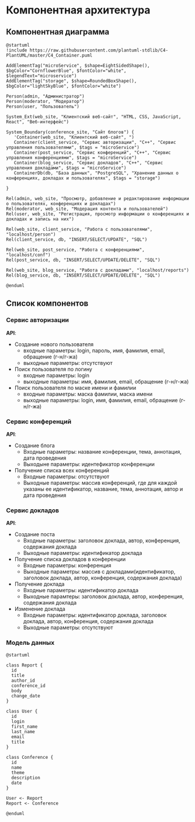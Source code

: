 # Компонентная архитектура
<!-- Состав и взаимосвязи компонентов системы между собой и внешними системами с указанием протоколов, ключевые технологии, используемые для реализации компонентов.
Диаграмма контейнеров C4 и текстовое описание. 
-->
## Компонентная диаграмма

```plantuml
@startuml 
!include https://raw.githubusercontent.com/plantuml-stdlib/C4-PlantUML/master/C4_Container.puml

AddElementTag("microService", $shape=EightSidedShape(), $bgColor="CornflowerBlue", $fontColor="white", $legendText="microservice")
AddElementTag("storage", $shape=RoundedBoxShape(), $bgColor="lightSkyBlue", $fontColor="white")

Person(admin, "Администратор")
Person(moderator, "Модератор")
Person(user, "Пользователь")

System_Ext(web_site, "Клиентский веб-сайт", "HTML, CSS, JavaScript, React", "Веб-интерфейс")

System_Boundary(conference_site, "Сайт блогов") {
   'Container(web_site, "Клиентский веб-сайт", ")
   Container(client_service, "Сервис авторизации", "C++", "Сервис управления пользователями", $tags = "microService")    
   Container(post_service, "Сервис конференций", "C++", "Сервис управления конференциями", $tags = "microService") 
   Container(blog_service, "Сервис докладов", "C++", "Сервис управления докладами", $tags = "microService")   
   ContainerDb(db, "База данных", "PostgreSQL", "Хранение данных о конференциях, докладах и пользователях", $tags = "storage")
   
}

Rel(admin, web_site, "Просмотр, добавление и редактирование информации о пользователях, конференциях и докладах")
Rel(moderator, web_site, "Модерация контента и пользователей")
Rel(user, web_site, "Регистрация, просмотр информации о конференциях и докладах и запись на них")

Rel(web_site, client_service, "Работа с пользователями", "localhost/person")
Rel(client_service, db, "INSERT/SELECT/UPDATE", "SQL")

Rel(web_site, post_service, "Работа с конференциями", "localhost/conf")
Rel(post_service, db, "INSERT/SELECT/UPDATE/DELETE", "SQL")

Rel(web_site, blog_service, "Работа с докладами", "localhost/reports")
Rel(blog_service, db, "INSERT/SELECT/UPDATE/DELETE", "SQL")

@enduml
```
## Список компонентов  

### Сервис авторизации
**API**:
-	Создание нового пользователя
      - входные параметры: login, пароль, имя, фамилия, email, обращение (г-н/г-жа)
      - выходные параметры: отсутствуют
-	Поиск пользователя по логину
     - входные параметры:  login
     - выходные параметры: имя, фамилия, email, обращение (г-н/г-жа)
-	Поиск пользователя по маске имени и фамилии
     - входные параметры: маска фамилии, маска имени
     - выходные параметры: login, имя, фамилия, email, обращение (г-н/г-жа)

### Сервис конференций
**API**:
- Создание блога
  - Входные параметры: название конференции, тема, аннотация, дата проведения
  - Выходыне параметры: идентефикатор конференции
- Получение списка всех конференций
  - Входные параметры: отсутствуют
  - Выходные параметры: массив конференций, где для каждой указаны ее идентификатор, название, тема, аннотация, автор и дата проведения

### Сервис докладов
**API**:
- Создание поста
  - Входные параметры: заголовок доклада, автор, конференция, содержания доклада
  - Выходные параметры: идентификатор доклада
- Получение списка докладов в конференции
  - Входные параметры: конференция
  - Выходные параметры: массив с докладами(идентификатор, заголовок доклада, автор, конференция, содержания доклада)
- Получение доклада
  - Входные параметры: идентификатор доклада
  - Выходные парамтеры: заголовок доклада, автор, конференция, содержания доклада
- Изменение доклада
  - Входные параметры: идентификатор доклада, заголовок доклада, автор, конференция, содержания доклада
  - Выходные параметры: отсутствуют


### Модель данных
```puml
@startuml

class Report {
  id
  title
  author_id
  conference_id
  body
  change_date
}

class User {
  id
  login
  first_name
  last_name
  email
  title
}

class Conference {
  id
  name
  theme
  description
  date
}

User <- Report
Report <- Conference

@enduml
```